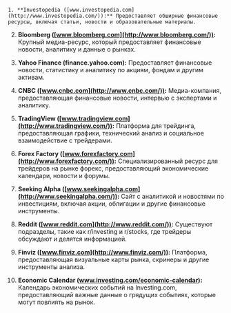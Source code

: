 	1. **Investopedia ([www.investopedia.com](http://www.investopedia.com/)):** Предоставляет обширные финансовые ресурсы, включая статьи, новости и образовательные материалы.
    
2. **Bloomberg ([www.bloomberg.com](http://www.bloomberg.com/)):** Крупный медиа-ресурс, который предоставляет финансовые новости, аналитику и данные о рынках.
    
3. **Yahoo Finance (finance.yahoo.com):** Предоставляет финансовые новости, статистику и аналитику по акциям, фондам и другим активам.
    
4. **CNBC ([www.cnbc.com](http://www.cnbc.com/)):** Медиа-компания, предоставляющая финансовые новости, интервью с экспертами и аналитику.
    
5. **TradingView ([www.tradingview.com](http://www.tradingview.com/)):** Платформа для трейдинга, предоставляющая графики, технический анализ и социальное взаимодействие с трейдерами.
    
6. **Forex Factory ([www.forexfactory.com](http://www.forexfactory.com/)):** Специализированный ресурс для трейдеров на рынке форекс, предоставляющий экономические календари, новости и форумы.
    
7. **Seeking Alpha ([www.seekingalpha.com](http://www.seekingalpha.com/)):** Сайт с аналитикой и новостями по инвестициям, включая акции, облигации и другие финансовые инструменты.
    
8. **Reddit ([www.reddit.com](http://www.reddit.com/)):** Существуют подразделы, такие как r/investing и r/stocks, где трейдеры обсуждают и делятся информацией.
    
9. **Finviz ([www.finviz.com](http://www.finviz.com/)):** Платформа, предоставляющая визуальные карты рынка, скринеры и другие инструменты анализа.
    
10. **Economic Calendar (www.investing.com/economic-calendar):** Календарь экономических событий на Investing.com, предоставляющий важные данные о грядущих событиях, которые могут повлиять на рынок.